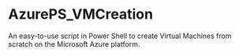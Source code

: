 # AzurePS_VMCreation
An easy-to-use script in Power Shell to create Virtual Machines from scratch on the Microsoft Azure platform.
